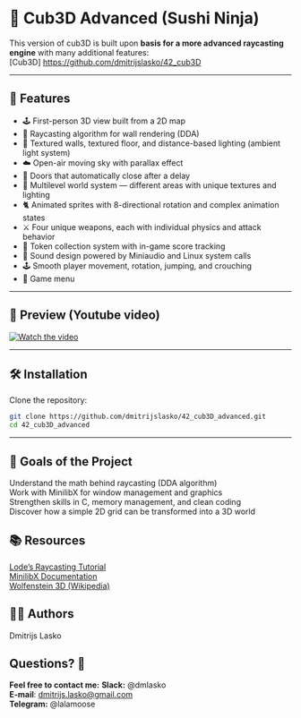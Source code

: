 # 🧊 Cub3D Advanced (Sushi Ninja)

This version of cub3D is built upon  **basis for a more advanced raycasting engine** with many additional features:  
[Cub3D] https://github.com/dmitrijslasko/42_cub3D

---

## 🚀 Features
- 🕹️ First-person 3D view built from a 2D map
- 🔦 Raycasting algorithm for wall rendering (DDA)
- 🎨 Textured walls, textured floor, and distance-based lighting (ambient light system)
- ☁️ Open-air moving sky with parallax effect
- 🚪 Doors that automatically close after a delay
- 🧭 Multilevel world system — different areas with unique textures and lighting
- 🐈 Animated sprites with 8-directional rotation and complex animation states
- ⚔️ Four unique weapons, each with individual physics and attack behavior
- 💎 Token collection system with in-game score tracking
- 🎵 Sound design powered by Miniaudio and Linux system calls
- 🕹️ Smooth player movement, rotation, jumping, and crouching
- 🧭 Game menu

---

## 📸 Preview (Youtube video)

<a href="https://www.youtube.com/watch?v=zGh0d-RLmI8" target="_blank">
  <img src="https://img.youtube.com/vi/zGh0d-RLmI8/maxresdefault.jpg" alt="Watch the video">
</a>

---

## 🛠️ Installation

Clone the repository:

```bash
git clone https://github.com/dmitrijslasko/42_cub3D_advanced.git
cd 42_cub3D_advanced
```

---

## 🎯 Goals of the Project
Understand the math behind raycasting (DDA algorithm)  
Work with MinilibX for window management and graphics  
Strengthen skills in C, memory management, and clean coding  
Discover how a simple 2D grid can be transformed into a 3D world  

## 📚 Resources
[Lode’s Raycasting Tutorial](https://lodev.org/cgtutor/raycasting.html)  
[MinilibX Documentation](https://harm-smits.github.io/42docs/libs/minilibx)  
[Wolfenstein 3D (Wikipedia)](https://en.wikipedia.org/wiki/Wolfenstein_3D)

## 👨‍💻 Authors
Dmitrijs Lasko

## Questions? 🤔
**Feel free to contact me:**
**Slack:** @dmlasko  
**E-mail**: dmitrijs.lasko@gmail.com  
**Telegram:** @lalamoose  
